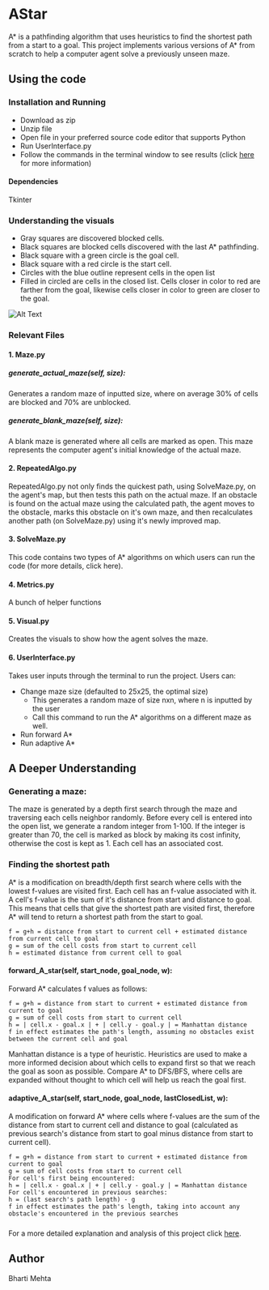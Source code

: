 # AStar
A* is a pathfinding algorithm that uses heuristics to find the shortest path from a start to a goal. 
This project implements various versions of A* from scratch to help a computer agent solve a previously unseen maze. 

## Using the code 
### Installation and Running
- Download as zip
- Unzip file
- Open file in your preferred source code editor that supports Python 
- Run UserInterface.py
- Follow the commands in the terminal window to see results (click [here](https://github.com/ihartb/AStar#6-userinterfacepy) for more information)

#### Dependencies
Tkinter

### Understanding the visuals
- Gray squares are discovered blocked cells.
- Black squares are blocked cells discovered with the last A* pathfinding. 
- Black square with a green circle is the goal cell.
- Black square with a red circle is the start cell.
- Circles with the blue outline represent cells in the open list
- Filled in circled are cells in the closed list. Cells closer in color to red are farther from the goal, likewise cells closer in color to green are closer to the goal.

![Alt Text](https://media.giphy.com/media/RfqMyeRszPyRMPB0PG/giphy.gif)

### Relevant Files
#### 1. Maze.py
##### generate_actual_maze(self, size):
Generates a random maze of inputted size, where on average 30% of cells are blocked and 70% are unblocked. 
##### generate_blank_maze(self, size):
A blank maze is generated where all cells are marked as open. This maze represents the computer agent's initial knowledge of the actual maze.
#### 2. RepeatedAlgo.py
RepeatedAlgo.py not only finds the quickest path, using SolveMaze.py, on the agent's map, but then tests this path on the actual maze. If an obstacle is found on the actual maze using the calculated path, the agent moves to the obstacle, marks this obstacle on it's own maze, and then recalculates another path (on SolveMaze.py) using it's newly improved map. 
#### 3. SolveMaze.py
This code contains two types of A* algorithms on which users can run the code (for more details, click here).
#### 4. Metrics.py 
A bunch of helper functions
#### 5. Visual.py
Creates the visuals to show how the agent solves the maze.
#### 6. UserInterface.py
Takes user inputs through the terminal to run the project. Users can:
- Change maze size (defaulted to 25x25, the optimal size)
  - This generates a random maze of size nxn, where n is inputted by the user
  - Call this command to run the A* algorithms on a different maze as well. 
- Run forward A*
- Run adaptive A*

## A Deeper Understanding
### Generating a maze:
The maze is generated by a depth first search through the maze and traversing each cells neighbor randomly. Before every cell is entered into the open list, we generate a random integer from 1-100. If the integer is greater than 70, the cell is marked as block by making its cost infinity, otherwise the cost is kept as 1. Each cell has an associated cost. 

### Finding the shortest path
A* is a modification on breadth/depth first search where cells with the lowest f-values are visited first. Each cell has an f-value associated with it. A cell's f-value is the sum of it's distance from start and distance to goal. This means that cells that give the shortest path are visited first, therefore A* will tend to return a shortest path from the start to goal.
```
f = g+h = distance from start to current cell + estimated distance from current cell to goal
g = sum of the cell costs from start to current cell
h = estimated distance from current cell to goal
```
#### forward_A_star(self, start_node,  goal_node, w):
Forward A* calculates f values as follows:
```
f = g+h = distance from start to current + estimated distance from current to goal
g = sum of cell costs from start to current cell
h = | cell.x - goal.x | + | cell.y - goal.y | = Manhattan distance
f in effect estimates the path's length, assuming no obstacles exist between the current cell and goal
```
Manhattan distance is a type of heuristic. Heuristics are used to make a more informed decision about which cells to expand first so that we reach the goal as soon as possible. Compare A* to DFS/BFS, where cells are expanded without thought to which cell will help us reach the goal first. 

#### adaptive_A_star(self, start_node, goal_node, lastClosedList, w):
A modification on forward A* where cells where f-values are the sum of the distance from start to current cell and distance to goal (calculated as previous search's distance from start to goal minus distance from start to current cell). 
```
f = g+h = distance from start to current + estimated distance from current to goal
g = sum of cell costs from start to current cell
For cell's first being encountered: 
h = | cell.x - goal.x | + | cell.y - goal.y | = Manhattan distance 
For cell's encountered in previous searches: 
h = (last search's path length) - g
f in effect estimates the path's length, taking into account any obstacle's encountered in the previous searches
```

###
For a more detailed explanation and analysis of this project click [here](AStar.pdf). 

## Author
Bharti Mehta
